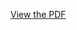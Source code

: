 [View the PDF](https://github.com/Y4hi48/Computer-Vision-school-projects-agriculture-applications/blob/main/projet%20CP%20agriculture%20tableaux%20des%20resultats.pdf)
